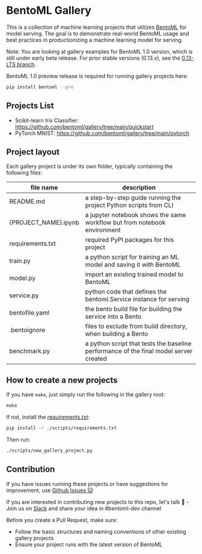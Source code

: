 # BentoML Gallery

This is a collection of machine learning projects that utilizes [BentoML](https://github.com/bentoml/BentoML)
for model serving. The goal is to demonstrate real-world BentoML usage and best practices in
productionizing a machine learning model for serving.

Note: You are looking at gallery examples for BentoML 1.0 version, which is still under early beta release. 
For prior stable versions (0.13.x), see the [0.13-LTS branch](https://github.com/bentoml/gallery/tree/0.13-LTS).


BentoML 1.0 preview release is required for running gallery projects here:

```bash
pip install bentoml --pre
```


## Projects List

* Scikit-learn Iris Classifier: https://github.com/bentoml/gallery/tree/main/quickstart
* PyTorch MNIST: https://github.com/bentoml/gallery/tree/main/pytorch


## Project layout

Each gallery project is under its own folder, typically containing the following files:

| file name | description |
| --- | --- |
| README.md | a step-by-step guide running the project Python scripts from CLI |
| {PROJECT_NAME}.ipynb | a jupyter notebook shows the same workflow but from notebook environment |
| requirements.txt | required PyPI packages for this project |
| train.py | a python script for training an ML model and saving it with BentoML |
| model.py | import an existing trained model to BentoML |
| service.py | python code that defines the bentoml.Service instance for serving |
| bentofile.yaml | the bento build file for building the service into a Bento |
| .bentoignore | files to exclude from build directory, when building a Bento |
| benchmark.py | a python script that tests the baseline performance of the final model server created |

## How to create a new projects

If you have `make`, just simply run the following in the gallery root:
```bash
make
```

If not, install the [requirements.txt](./scripts/requirements.txt):
```bash
pip install -r ./scripts/requirements.txt
```
Then run:
```bash
./scripts/new_gallery_project.py
```

## Contribution

If you have issues running these projects or have suggestions for improvement, use [Github Issues 🐱](https://github.com/bentoml/gallery/issues/new)

If you are interested in contributing new projects to this repo, let's talk 🥰 - Join us on [Slack](https://join.slack.com/t/bentoml/shared_invite/enQtNjcyMTY3MjE4NTgzLTU3ZDc1MWM5MzQxMWQxMzJiNTc1MTJmMzYzMTYwMjQ0OGEwNDFmZDkzYWQxNzgxYWNhNjAxZjk4MzI4OGY1Yjg) and share your idea in #bentoml-dev channel

Before you create a Pull Request, make sure:
* Follow the basic structures and naming conventions of other existing gallery projects
* Ensure your project runs with the latest version of BentoML

